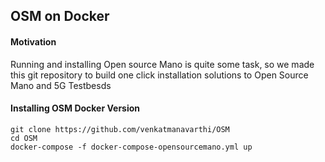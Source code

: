 ## OSM on Docker

#### Motivation
Running and installing Open source Mano is quite some task, so we made this git repository to build one click installation solutions to Open Source Mano and 5G  Testbesds

#### Installing OSM Docker Version
```
git clone https://github.com/venkatmanavarthi/OSM
cd OSM
docker-compose -f docker-compose-opensourcemano.yml up
```
